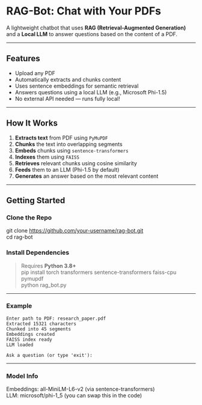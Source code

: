 # RAG-Bot: Chat with Your PDFs

A lightweight chatbot that uses **RAG (Retrieval-Augmented Generation)** and a **Local LLM** to answer questions based on the content of a PDF.

---

## Features

- Upload any PDF
- Automatically extracts and chunks content
- Uses sentence embeddings for semantic retrieval
- Answers questions using a local LLM (e.g., Microsoft Phi-1.5)
- No external API needed — runs fully local!

---

## How It Works

1. **Extracts text** from PDF using `PyMuPDF`
2. **Chunks** the text into overlapping segments
3. **Embeds** chunks using `sentence-transformers`
4. **Indexes** them using `FAISS`
5. **Retrieves** relevant chunks using cosine similarity
6. **Feeds** them to an LLM (Phi-1.5 by default)
7. **Generates** an answer based on the most relevant content

---

## Getting Started

### Clone the Repo

git clone https://github.com/your-username/rag-bot.git <br>
cd rag-bot

### Install Dependencies

> Requires **Python 3.8+** <br>
> pip install torch transformers sentence-transformers faiss-cpu pymupdf <br>
> python rag_bot.py <br>

---
### Example

```text
Enter path to PDF: research_paper.pdf
Extracted 15321 characters
Chunked into 45 segments
Embeddings created
FAISS index ready
LLM loaded

Ask a question (or type 'exit'):
```
---
### Model Info

Embeddings: all-MiniLM-L6-v2 (via sentence-transformers) <br>
LLM: microsoft/phi-1_5 (you can swap this in the code)


